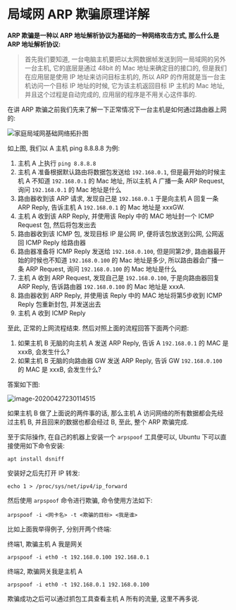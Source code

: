 # 局域网 ARP 欺骗原理详解

**ARP 欺骗是一种以 ARP 地址解析协议为基础的一种网络攻击方式, 那么什么是 ARP 地址解析协议:** 

> 首先我们要知道, 一台电脑主机要把以太网数据帧发送到同一局域网的另外一台主机, 它的底层是通过 48bit 的 Mac 地址来确定目的接口的, 但是我们在应用层是使用 IP 地址来访问目标主机的, 所以 ARP 的作用就是当一台主机访问一个目标 IP 地址的时候, 它为该主机返回目标 IP 主机的 Mac 地址, 并且这个过程是自动完成的, 应用层的程序是不用关心这件事的.

在讲 ARP 欺骗之前我们先来了解一下正常情况下一台主机是如何通过路由器上网的:

![家庭局域网基础网络拓扑图](../../../../#ImageAssets/4059653214-59278c33be76b_articlex-1573358333245.png)

如上图, 我们以 A 主机 ping 8.8.8.8 为例:

1. 主机 A 上执行 `ping 8.8.8.8`
2. 主机 A 准备根据默认路由将数据包发送给 `192.168.0.1`, 但是最开始的时候主机 A 不知道 `192.168.0.1` 的 Mac 地址, 所以主机 A 广播一条 ARP Request, 询问 `192.168.0.1` 的 Mac 地址是什么
3. 路由器收到该 ARP 请求, 发现自己是 `192.168.0.1` 于是向主机 A 回复一条 ARP Reply, 告诉主机 A `192.168.0.1` 的 Mac 地址是 xxxGW.
4. 主机 A 收到该 ARP Reply, 并使用该 Reply 中的 MAC 地址封一个 ICMP Request 包, 然后将包发出去
5. 路由器收到该 ICMP 包, 发现目标 IP 是公网 IP, 便将该包放送到公网, 公网返回 ICMP Reply 给路由器
6. 路由器准备将 ICMP Reply 发送给 `192.168.0.100`, 但是同第2步, 路由器最开始的时候也不知道 `192.168.0.100` 的 Mac 地址是多少, 所以路由器会广播一条 ARP Request, 询问 `192.168.0.100` 的 Mac 地址是什么
7. 主机 A 收到 ARP Request, 发现自己是 `192.168.0.100`, 于是向路由器回复 ARP Reply, 告诉路由器 `192.168.0.100` 的 Mac 地址是 xxxA.
8. 路由器收到 ARP Reply, 并使用该 Reply 中的 MAC 地址将第5步收到 ICMP Reply 包重新封包, 并发送出去
9. 主机 A 收到 ICMP Reply

至此, 正常的上网流程结束. 然后对照上面的流程回答下面两个问题:

1. 如果主机 B 无脑的向主机 A 发送 ARP Reply, 告诉 A `192.168.0.1` 的 MAC 是 xxxB, 会发生什么?
2. 如果主机 B 无脑的向路由器 GW 发送 ARP Reply, 告诉 GW `192.168.0.100` 的 MAC 是 xxxB, 会发生什么?

答案如下图:

![image-20200427230114515](../../../../#ImageAssets/image-20200427230114515.png)

如果主机 B 做了上面说的两件事的话, 那么主机 A 访问网络的所有数据都会先经过主机 B, 并且回来的数据也都会经过 B, 至此, 整个 ARP 欺骗完成.

至于实际操作, 在自己的机器上安装一个 `arpspoof` 工具便可以, Ubuntu 下可以直接使用如下命令安装:

```shell
apt install dsniff
```

安装好之后先打开 IP 转发:

```shell
echo 1 > /proc/sys/net/ipv4/ip_forward
```

然后使用 `arpspoof` 命令进行欺骗, 命令使用方法如下:

```shell
arpspoof -i <网卡名> -t <欺骗的目标> <我是谁>
```

比如上面我举得例子, 分别开两个终端:

终端1, 欺骗主机 A 我是网关

```shell
arpspoof -i eth0 -t 192.168.0.100 192.168.0.1
```

终端2, 欺骗网关我是主机 A

```shell
arpspoof -i eth0 -t 192.168.0.1 192.168.0.100
```

欺骗成功之后可以通过抓包工具查看主机 A 所有的流量, 这里不再多说.
